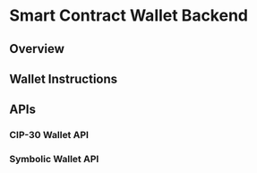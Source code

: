 # Smart Contract Wallet Backend

## Overview

## Wallet Instructions

## APIs

### CIP-30 Wallet API

### Symbolic Wallet API